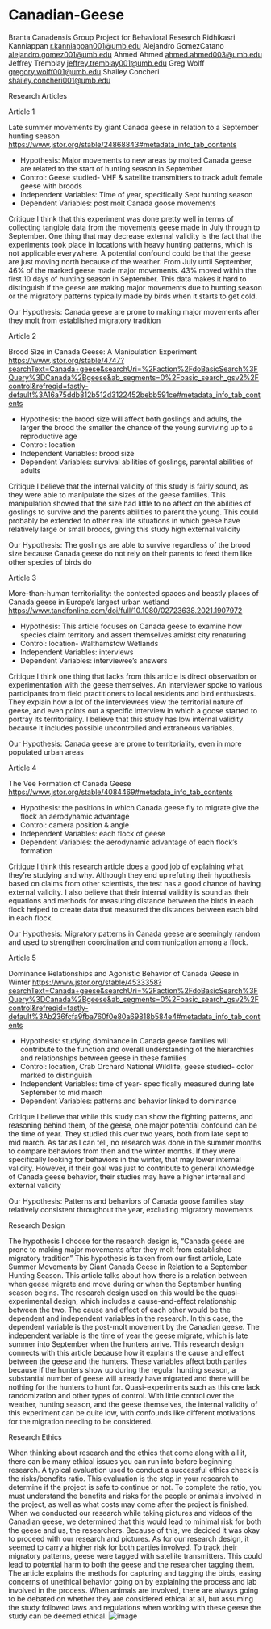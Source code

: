 # Canadian-Geese
Branta Canadensis
Group Project for Behavioral Research
Ridhikasri Kanniappan r.kanniappan001@umb.edu
Alejandro GomezCatano alejandro.gomez001@umb.edu
Ahmed Ahmed ahmed.ahmed003@umb.edu
Jeffrey Tremblay jeffrey.tremblay001@umb.edu
Greg Wolff gregory.wolff001@umb.edu
Shailey Concheri shailey.concheri001@umb.edu


Research Articles

Article 1

Late summer movements by giant Canada geese in relation to a September hunting season
https://www.jstor.org/stable/24868843#metadata_info_tab_contents 
- Hypothesis: Major movements to new areas by molted Canada geese are related to the start of hunting season in September 
- Control: Geese studied- VHF & satellite transmitters to track adult female geese with broods
- Independent Variables: Time of year, specifically Sept hunting season
- Dependent Variables: post molt Canada goose movements 

Critique
	I think that this experiment was done pretty well in terms of collecting tangible data from the movements geese made in July through to September. One thing that may decrease external validity is the fact that the experiments took place in locations with heavy hunting patterns, which is not applicable everywhere. A potential confound could be that the geese are just moving north because of the weather. From July until September, 46% of the marked geese made major movements. 43% moved within the first 10 days of hunting season in September. This data makes it hard to distinguish if the geese are making major movements due to hunting season or the migratory patterns typically made by birds when it starts to get cold.

Our Hypothesis:
	Canada geese are prone to making major movements after they molt from established migratory tradition

Article 2

Brood Size in Canada Geese: A Manipulation Experiment
https://www.jstor.org/stable/4747?searchText=Canada+geese&searchUri=%2Faction%2FdoBasicSearch%3FQuery%3DCanada%2Bgeese&ab_segments=0%2Fbasic_search_gsv2%2Fcontrol&refreqid=fastly-default%3A16a75ddb812b512d3122452bebb591ce#metadata_info_tab_contents 
- Hypothesis: the brood size will affect both goslings and adults, the larger the brood the smaller the chance of the young surviving up to a reproductive age
- Control: location
- Independent Variables: brood size
- Dependent Variables: survival abilities of goslings, parental abilities of adults

Critique
	I believe that the internal validity of this study is fairly sound, as they were able to manipulate the sizes of the geese families. This manipulation showed that the size had little to no affect on the abilities of goslings to survive and the parents abilities to parent the young. This could probably be extended to other real life situations in which geese have relatively large or small broods, giving this study high external validity

Our Hypothesis:
	The goslings are able to survive regardless of the brood size because Canada geese do not rely on their parents to feed them like other species of birds do
	
Article 3

  More-than-human territoriality: the contested spaces and beastly places of Canada geese in Europe’s largest urban wetland
https://www.tandfonline.com/doi/full/10.1080/02723638.2021.1907972 
- Hypothesis: This article focuses on Canada geese to examine how species claim territory and assert themselves amidst city renaturing 
- Control: location- Walthamstow Wetlands 
- Independent Variables: interviews
- Dependent Variables: interviewee’s answers 

Critique
	I think one thing that lacks from this article is direct observation or experimentation with the geese themselves. An interviewer spoke to various participants from field practitioners to local residents and bird enthusiasts. They explain how a lot of the interviewees view the territorial nature of geese, and even points out a specific interview in which a goose started to portray its territoriality. I believe that this study has low internal validity because it includes possible uncontrolled and extraneous variables.

Our Hypothesis:
	Canada geese are prone to territoriality, even in more populated urban areas

Article 4

The Vee Formation of Canada Geese 
https://www.jstor.org/stable/4084469#metadata_info_tab_contents 
- Hypothesis: the positions in which Canada geese fly to migrate give the flock an aerodynamic advantage
- Control: camera position & angle
- Independent Variables: each flock of geese
- Dependent Variables: the aerodynamic advantage of each flock’s formation

Critique
	I think this research article does a good job of explaining what they’re studying and why. Although they end up refuting their hypothesis based on claims from other scientists, the test has a good chance of having external validity. I also believe that their internal validity is sound as their equations and methods for measuring distance between the birds in each flock helped to create data that measured the distances between each bird in each flock.

Our Hypothesis:
	Migratory patterns in Canada geese are seemingly random and used to strengthen coordination and communication among a flock.
	
Article 5

  Dominance Relationships and Agonistic Behavior of Canada Geese in Winter
https://www.jstor.org/stable/4533358?searchText=Canada+geese&searchUri=%2Faction%2FdoBasicSearch%3FQuery%3DCanada%2Bgeese&ab_segments=0%2Fbasic_search_gsv2%2Fcontrol&refreqid=fastly-default%3Ab236fcfa9fba760f0e80a69818b584e4#metadata_info_tab_contents  
- Hypothesis: studying dominance in Canada geese families will contribute to the function and overall understanding of the hierarchies and relationships between geese in these families
- Control: location, Crab Orchard National Wildlife, geese studied- color marked to distinguish 
- Independent Variables: time of year- specifically measured during late September to mid march
- Dependent Variables: patterns and behavior linked to dominance 

Critique
	I believe that while this study can show the fighting patterns, and reasoning behind them, of the geese, one major potential confound can be the time of year. They studied this over two years, both from late sept to mid march. As far as I can tell, no research was done in the summer months to compare behaviors from then and the winter months. If they were specifically looking for behaviors in the winter, that may lower internal validity. However, if their goal was just to contribute to general knowledge of Canada geese behavior, their studies may have a higher internal and external validity

Our Hypothesis:
	Patterns and behaviors of Canada goose families stay relatively consistent throughout the year, excluding migratory movements 
	
Research Design 

The hypothesis I choose for the research design is, “Canada geese are prone to making major movements after they molt from established migratory tradition” This hypothesis is taken from our first article, Late Summer Movements by Giant Canada Geese in Relation to a September Hunting Season. This article talks about how there is a relation between when geese migrate and move during or when the September hunting season begins. The research design used on this would be the quasi-experimental design, which includes a cause-and-effect relationship between the two. The cause and effect of each other would be the dependent and independent variables in the research. In this case, the dependent variable is the post-molt movement by the Canadian geese. The independent variable is the time of year the geese migrate, which is late summer into September when the hunters arrive. This research design connects with this article because how it explains the cause and effect between the geese and the hunters. These variables affect both parties because if the hunters show up during the regular hunting season, a substantial number of geese will already have migrated and there will be nothing for the hunters to hunt for. Quasi-experiments such as this one lack randomization and other types of control. With little control over the weather, hunting season, and the geese themselves, the internal validity of this experiment can be quite low, with confounds like different motivations for the migration needing to be considered.

Research Ethics 

When thinking about research and the ethics that come along with all it, there can be many ethical issues you can run into before beginning research. A typical evaluation used to conduct a successful ethics check is the risks/benefits ratio. This evaluation is the step in your research to determine if the project is safe to continue or not. To complete the ratio, you must understand the benefits and risks for the people or animals involved in the project, as well as what costs may come after the project is finished. When we conducted our research while taking pictures and videos of the Canadian geese, we determined that this would lead to minimal risk for both the geese and us, the researchers. Because of this, we decided it was okay to proceed with our research and pictures. As for our research design, it seemed to carry a higher risk for both parties involved. To track their migratory patterns, geese were tagged with satellite transmitters. This could lead to potential harm to both the geese and the researcher tagging them. The article explains the methods for capturing and tagging the birds, easing concerns of unethical behavior going on by explaining the process and lab involved in the process. When animals are involved, there are always going to be debated on whether they are considered ethical at all, but assuming the study followed laws and regulations when working with these geese the study can be deemed ethical.
![image](https://user-images.githubusercontent.com/115747237/205518983-cd1b596f-fa3a-4d13-b5fd-df732f0868ae.png)

